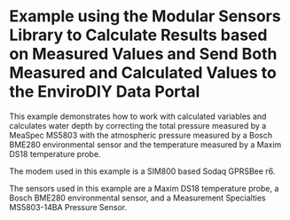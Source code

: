 # Example using the Modular Sensors Library to Calculate Results based on Measured Values and Send Both Measured and Calculated Values to the EnviroDIY Data Portal

This example demonstrates how to work with calculated variables and calculates water depth by correcting the total pressure measured by a MeaSpec MS5803 with the atmospheric pressure measured by a Bosch BME280 environmental sensor and the temperature measured by a Maxim DS18 temperature probe.

The modem used in this example is a SIM800 based Sodaq GPRSBee r6.

The sensors used in this example are a Maxim DS18 temperature probe, a Bosch BME280 environmental sensor, and a Measurement Specialties MS5803-14BA Pressure Sensor.
